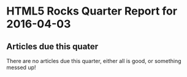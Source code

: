 HTML5 Rocks Quarter Report for 2016-04-03
=========================================

Articles due this quater
------------------------

There are no articles due this quarter, either all is good, or something messed up!

